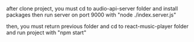 after clone project, you must cd to audio-api-server folder and install packages then run server on port 9000 with "node ./index.server.js"

then, you must return previous folder and cd to react-music-player folder and run project with "npm start"
